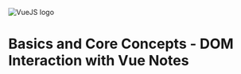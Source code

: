 ![VueJS logo](https://cdn.iconscout.com/icon/free/png-256/vue-282497.png)

# Basics and Core Concepts - DOM Interaction with Vue Notes
